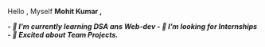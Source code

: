 


Hello , Myself <strong>Mohit Kumar<strong> ,

  <i>
- 🌱 I’m currently learning DSA ans Web-dev
- 👯 I’m looking for Internships
- 💬 Excited about Team Projects.
  </i>

